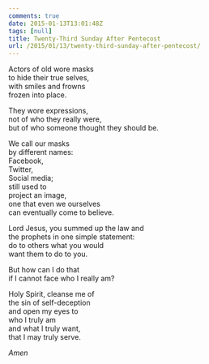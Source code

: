 ```yaml
---
comments: true
date: 2015-01-13T13:01:48Z
tags: [null]
title: Twenty-Third Sunday After Pentecost
url: /2015/01/13/twenty-third-sunday-after-pentecost/
---
```


Actors of old wore masks  
to hide their true selves,  
with smiles and frowns  
frozen into place.  
  
They wore expressions,  
not of who they really were,  
but of who someone thought they should be.
  
We call our masks  
by different names:  
Facebook,  
Twitter,  
Social media;  
still used to  
project an image,  
one that even we ourselves  
can eventually come to believe.
  
Lord Jesus, you summed up the law and  
the prophets in one simple statement:  
do to others what you would  
want them to do to you.
  
But how can I do that  
if I cannot face who I really am?
  
Holy Spirit, cleanse me of  
the sin of self-deception  
and open my eyes to  
who I truly am  
and what I truly want,  
that I may truly serve.
  
*Amen*
  
  


